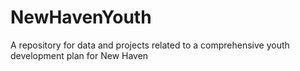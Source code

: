 NewHavenYouth
=============

A repository for data and projects related to a comprehensive youth development plan for New Haven
